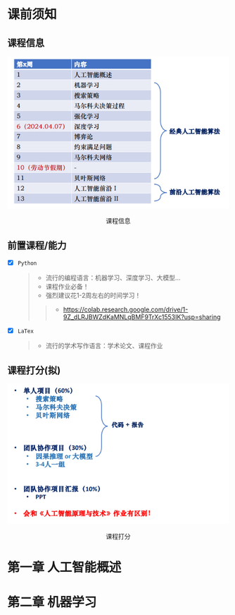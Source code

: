 # 课前须知

## 课程信息

<p align="center">
  <img src="./img/课程信息.png" alt="课程信息">
  <p align="center">
   <span>课程信息</span>
  </p>
</p>

## 前置课程/能力
- [x] `Python`
  > - 流行的编程语言：机器学习、深度学习、大模型…
  > - 课程作业必备！
  > - 强烈建议花1-2周左右的时间学习！
  > > - https://colab.research.google.com/drive/1-9Z_dLRJBWZdKaMNLqBMF9TrXc1553IK?usp=sharing

- [x] `LaTex`
  > - 流行的学术写作语言：学术论文、课程作业

## 课程打分(拟)

<p align="center">
  <img src="./img/课程打分.png" alt="课程打分">
  <p align="center">
   <span>课程打分</span>
  </p>
</p>

# 第一章 人工智能概述

# 第二章 机器学习
